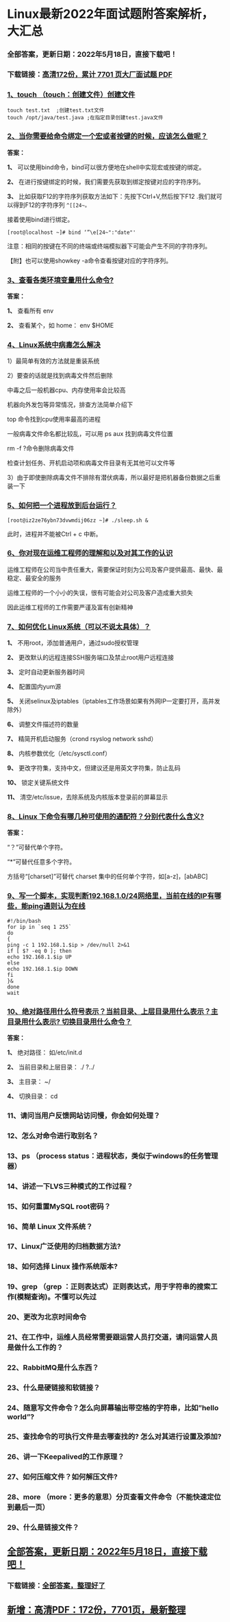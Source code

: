 # Linux最新2022年面试题附答案解析，大汇总


### 全部答案，更新日期：2022年5月18日，直接下载吧！

### 下载链接：[高清172份，累计 7701 页大厂面试题  PDF](https://gitee.com/souyunku/DevBooks/blob/master/docs/index.md)



### [1、touch （touch：创建文件）创建文件](https://gitee.com/souyunku/DevBooks/blob/master/docs/Linux/Linux最新2021年面试题附答案解析，大汇总.md#1touch-touch：创建文件创建文件)  


```
touch test.txt  ;创建test.txt文件
touch /opt/java/test.java ;在指定目录创建test.java文件
```


### [2、当你需要给命令绑定一个宏或者按键的时候，应该怎么做呢？](https://gitee.com/souyunku/DevBooks/blob/master/docs/Linux/Linux最新2021年面试题附答案解析，大汇总.md#2当你需要给命令绑定一个宏或者按键的时候应该怎么做呢)  


**答案：**

**1、** 可以使用bind命令，bind可以很方便地在shell中实现宏或按键的绑定。

**2、** 在进行按键绑定的时候，我们需要先获取到绑定按键对应的字符序列。

**3、** 比如获取F12的字符序列获取方法如下：先按下Ctrl+V,然后按下F12 .我们就可以得到F12的字符序列 `^[[24~。`

接着使用bind进行绑定。

```
[root@localhost ~]# bind ‘”\e[24~":"date"'
```

注意：相同的按键在不同的终端或终端模拟器下可能会产生不同的字符序列。

【附】也可以使用showkey -a命令查看按键对应的字符序列。


### [3、查看各类环境变量用什么命令?](https://gitee.com/souyunku/DevBooks/blob/master/docs/Linux/Linux最新2021年面试题附答案解析，大汇总.md#3查看各类环境变量用什么命令)  


**答案：**

**1、** 查看所有 env

**2、** 查看某个，如 home： env $HOME


### [4、Linux系统中病毒怎么解决](https://gitee.com/souyunku/DevBooks/blob/master/docs/Linux/Linux最新2021年面试题附答案解析，大汇总.md#4linux系统中病毒怎么解决)  


1）最简单有效的方法就是重装系统

2）要查的话就是找到病毒文件然后删除

中毒之后一般机器cpu、内存使用率会比较高

机器向外发包等异常情况，排查方法简单介绍下

top 命令找到cpu使用率最高的进程

一般病毒文件命名都比较乱，可以用 ps aux 找到病毒文件位置

rm -f ?命令删除病毒文件

检查计划任务、开机启动项和病毒文件目录有无其他可以文件等

3）由于即使删除病毒文件不排除有潜伏病毒，所以最好是把机器备份数据之后重装一下


### [5、如何把一个进程放到后台运行？](https://gitee.com/souyunku/DevBooks/blob/master/docs/Linux/Linux最新2021年面试题附答案解析，大汇总.md#5如何把一个进程放到后台运行)  


```
[root@iz2ze76ybn73dvwmdij06zz ~]# ./sleep.sh &
```

此时，进程并不能被Ctrl + c 中断。


### [6、你对现在运维工程师的理解和以及对其工作的认识](https://gitee.com/souyunku/DevBooks/blob/master/docs/Linux/Linux最新2021年面试题附答案解析，大汇总.md#6你对现在运维工程师的理解和以及对其工作的认识)  


运维工程师在公司当中责任重大，需要保证时刻为公司及客户提供最高、最快、最稳定、最安全的服务

运维工程师的一个小小的失误，很有可能会对公司及客户造成重大损失

因此运维工程师的工作需要严谨及富有创新精神


### [7、如何优化 Linux系统（可以不说太具体）？](https://gitee.com/souyunku/DevBooks/blob/master/docs/Linux/Linux最新2021年面试题附答案解析，大汇总.md#7如何优化-linux系统可以不说太具体)  


**1、** 不用root，添加普通用户，通过sudo授权管理

**2、** 更改默认的远程连接SSH服务端口及禁止root用户远程连接

**3、** 定时自动更新服务器时间

**4、** 配置国内yum源

**5、** 关闭selinux及iptables（iptables工作场景如果有外网IP一定要打开，高并发除外）

**6、** 调整文件描述符的数量

**7、** 精简开机启动服务（crond rsyslog network sshd）

**8、** 内核参数优化（/etc/sysctl.conf）

**9、** 更改字符集，支持中文，但建议还是用英文字符集，防止乱码

**10、** 锁定关键系统文件

**11、** 清空/etc/issue，去除系统及内核版本登录前的屏幕显示


### [8、Linux 下命令有哪几种可使用的通配符？分别代表什么含义?](https://gitee.com/souyunku/DevBooks/blob/master/docs/Linux/Linux最新2021年面试题附答案解析，大汇总.md#8linux-下命令有哪几种可使用的通配符分别代表什么含义)  


**答案：**

“？”可替代单个字符。

“*”可替代任意多个字符。

方括号“[charset]”可替代 charset 集中的任何单个字符，如[a-z]，[abABC]


### [9、写一个脚本，实现判断192.168.1.0/24网络里，当前在线的IP有哪些，能ping通则认为在线](https://gitee.com/souyunku/DevBooks/blob/master/docs/Linux/Linux最新2021年面试题附答案解析，大汇总.md#9写一个脚本实现判断19216810/24网络里当前在线的ip有哪些能ping通则认为在线)  


```
#!/bin/bash
for ip in `seq 1 255`
do
{
ping -c 1 192.168.1.$ip > /dev/null 2>&1
if [ $? -eq 0 ]; then
echo 192.168.1.$ip UP
else
echo 192.168.1.$ip DOWN
fi
}&
done
wait
```


### [10、绝对路径用什么符号表示？当前目录、上层目录用什么表示？主目录用什么表示? 切换目录用什么命令？](https://gitee.com/souyunku/DevBooks/blob/master/docs/Linux/Linux最新2021年面试题附答案解析，大汇总.md#10绝对路径用什么符号表示当前目录上层目录用什么表示主目录用什么表示-切换目录用什么命令)  


**答案：**

**1、** 绝对路径： 如/etc/init.d

**2、** 当前目录和上层目录： ./ ?../

**3、** 主目录： ~/

**4、** 切换目录： cd


### 11、请问当用户反馈网站访问慢，你会如何处理？
### 12、怎么对命令进行取别名？
### 13、ps （process status：进程状态，类似于windows的任务管理器）
### 14、讲述一下LVS三种模式的工作过程？
### 15、如何重置MySQL root密码？
### 16、简单 Linux 文件系统？
### 17、Linux广泛使用的归档数据方法?
### 18、如何选择 Linux 操作系统版本?
### 19、grep （grep ：正则表达式）正则表达式，用于字符串的搜索工作(模糊查询)。不懂可以先过
### 20、更改为北京时间命令
### 21、在工作中，运维人员经常需要跟运营人员打交道，请问运营人员是做什么工作的？
### 22、RabbitMQ是什么东西？
### 23、什么是硬链接和软链接？
### 24、随意写文件命令？怎么向屏幕输出带空格的字符串，比如”hello world”?
### 25、查找命令的可执行文件是去哪查找的? 怎么对其进行设置及添加?
### 26、讲一下Keepalived的工作原理？
### 27、如何压缩文件？如何解压文件?
### 28、more （more：更多的意思）分页查看文件命令（不能快速定位到最后一页）
### 29、什么是链接文件？





## [全部答案，更新日期：2022年5月18日，直接下载吧！](https://gitee.com/souyunku/DevBooks/blob/master/docs/daan.md)

### 下载链接：[全部答案，整理好了](https://gitee.com/souyunku/DevBooks/blob/master/docs/daan.md)




## [新增：高清PDF：172份，7701页，最新整理](https://gitee.com/souyunku/DevBooks/blob/master/docs/daan.md)




